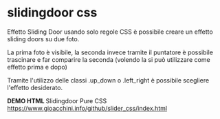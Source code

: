 # slidingdoor css
Effetto Sliding Door usando solo regole CSS è possibile creare un effetto sliding doors su due foto.

La prima foto è visibile, la seconda invece tramite il puntatore è possibile trascinare e far comparire la seconda (volendo la si può utilizzare come effetto prima e dopo)

Tramite l'utilizzo delle classi .up_down o .left_right è possibile scegliere l'effetto desiderato.

<b>DEMO HTML </b>
Slidingdoor Pure CSS 
<a href="https://www.gioacchini.info/github/slider_css/index.html">https://www.gioacchini.info/github/slider_css/index.html</a>


